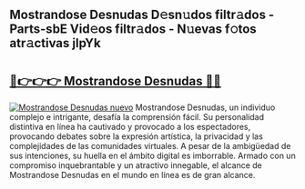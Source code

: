 ## Mostrandose Desnudas D𝚎sn𝚞dos filtr𝚊dos - Parts-sbE Vid𝚎os filtr𝚊dos - N𝚞evas f𝚘tos atr𝚊ctivas jlpYk

# <h2><a href="http://mb9g7z3.tromn.icu/?c=Mostrandose+Desnudas">🔗👉👉👉 Mostrandose Desnudas 🔗🔗</a></h2>

[![Mostrandose Desnudas nuevo](https://i.imgur.com/pEAQMta.gif)](http://mb9g7z3.tromn.icu/?c=Mostrandose+Desnudas)
Mostrandose Desnudas, un individuo complejo e intrigante, desafía la comprensión fácil. Su personalidad distintiva en línea ha cautivado y provocado a los espectadores, provocando debates sobre la expresión artística, la privacidad y las complejidades de las comunidades virtuales. A pesar de la ambigüedad de sus intenciones, su huella en el ámbito digital es imborrable. Armado con un compromiso inquebrantable y un atractivo innegable, el alcance de Mostrandose Desnudas en el mundo en línea es de gran alcance.
